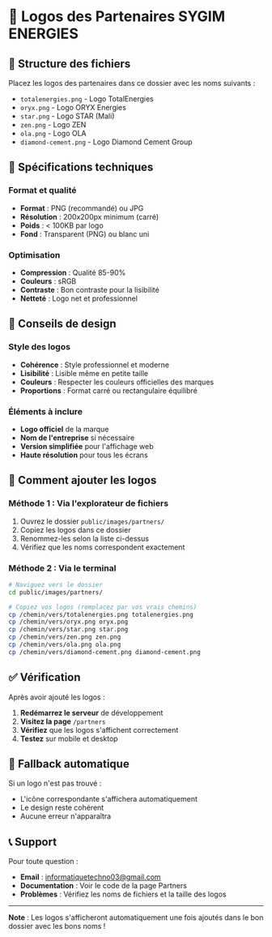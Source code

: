 # 🤝 Logos des Partenaires SYGIM ENERGIES

## 📁 Structure des fichiers

Placez les logos des partenaires dans ce dossier avec les noms suivants :

- `totalenergies.png` - Logo TotalEnergies
- `oryx.png` - Logo ORYX Energies  
- `star.png` - Logo STAR (Mali)
- `zen.png` - Logo ZEN
- `ola.png` - Logo OLA
- `diamond-cement.png` - Logo Diamond Cement Group

## 📏 Spécifications techniques

### Format et qualité
- **Format** : PNG (recommandé) ou JPG
- **Résolution** : 200x200px minimum (carré)
- **Poids** : < 100KB par logo
- **Fond** : Transparent (PNG) ou blanc uni

### Optimisation
- **Compression** : Qualité 85-90%
- **Couleurs** : sRGB
- **Contraste** : Bon contraste pour la lisibilité
- **Netteté** : Logo net et professionnel

## 🎨 Conseils de design

### Style des logos
- **Cohérence** : Style professionnel et moderne
- **Lisibilité** : Lisible même en petite taille
- **Couleurs** : Respecter les couleurs officielles des marques
- **Proportions** : Format carré ou rectangulaire équilibré

### Éléments à inclure
- **Logo officiel** de la marque
- **Nom de l'entreprise** si nécessaire
- **Version simplifiée** pour l'affichage web
- **Haute résolution** pour tous les écrans

## 🚀 Comment ajouter les logos

### Méthode 1 : Via l'explorateur de fichiers
1. Ouvrez le dossier `public/images/partners/`
2. Copiez les logos dans ce dossier
3. Renommez-les selon la liste ci-dessus
4. Vérifiez que les noms correspondent exactement

### Méthode 2 : Via le terminal
```bash
# Naviguez vers le dossier
cd public/images/partners/

# Copiez vos logos (remplacez par vos vrais chemins)
cp /chemin/vers/totalenergies.png totalenergies.png
cp /chemin/vers/oryx.png oryx.png
cp /chemin/vers/star.png star.png
cp /chemin/vers/zen.png zen.png
cp /chemin/vers/ola.png ola.png
cp /chemin/vers/diamond-cement.png diamond-cement.png
```

## ✅ Vérification

Après avoir ajouté les logos :

1. **Redémarrez le serveur** de développement
2. **Visitez la page** `/partners` 
3. **Vérifiez** que les logos s'affichent correctement
4. **Testez** sur mobile et desktop

## 🔄 Fallback automatique

Si un logo n'est pas trouvé :
- L'icône correspondante s'affichera automatiquement
- Le design reste cohérent
- Aucune erreur n'apparaîtra

## 📞 Support

Pour toute question :
- **Email** : informatiquetechno03@gmail.com
- **Documentation** : Voir le code de la page Partners
- **Problèmes** : Vérifiez les noms de fichiers et la taille des logos

---

**Note** : Les logos s'afficheront automatiquement une fois ajoutés dans le bon dossier avec les bons noms !
